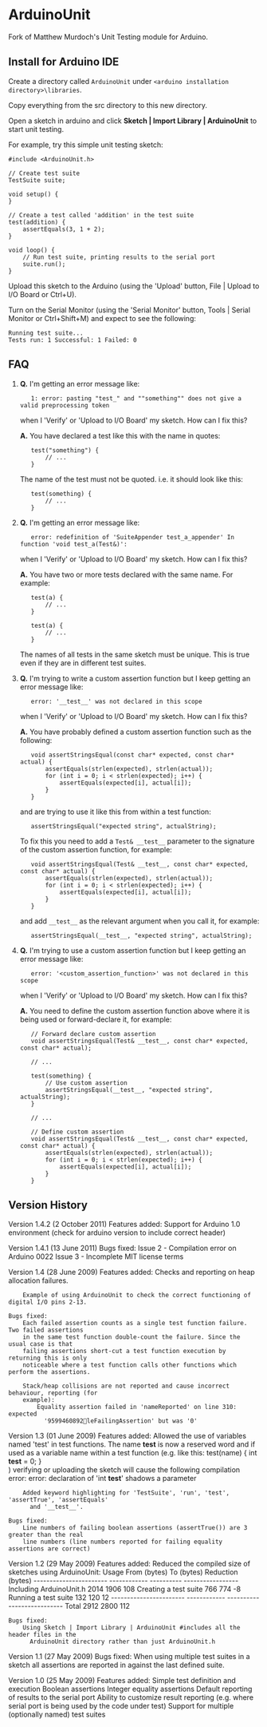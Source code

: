 ArduinoUnit 
===========

Fork of Matthew Murdoch's Unit Testing module for Arduino.

Install for Arduino IDE
-----------------------

Create a directory called `ArduinoUnit` under `<arduino installation directory>\libraries`.

Copy everything from the src directory to this new directory.

Open a sketch in arduino and click **Sketch | Import Library | ArduinoUnit** to start unit testing.

For example, try this simple unit testing sketch:

    #include <ArduinoUnit.h>

    // Create test suite
    TestSuite suite;

    void setup() {
    }

    // Create a test called 'addition' in the test suite
    test(addition) {
        assertEquals(3, 1 + 2);
    }

    void loop() {
        // Run test suite, printing results to the serial port
        suite.run();
    }

Upload this sketch to the Arduino (using the 'Upload' button, 
File | Upload to I/O Board or Ctrl+U).

Turn on the Serial Monitor (using the 'Serial Monitor' button, Tools | Serial Monitor or 
Ctrl+Shift+M) and expect to see the following:

    Running test suite...
    Tests run: 1 Successful: 1 Failed: 0

FAQ
---

1. **Q.** I'm getting an error message like:

          1: error: pasting "test_" and ""something"" does not give a valid preprocessing token

      when I 'Verify' or 'Upload to I/O Board' my sketch. How can I fix this?

   **A.** You have declared a test like this with the name in quotes:

          test("something") {
              // ...
          }

      The name of the test must not be quoted. i.e. it should look like this:

          test(something) {
              // ...
          }

2. **Q.** I'm getting an error message like:

          error: redefinition of 'SuiteAppender test_a_appender' In function 'void test_a(Test&)':

      when I 'Verify' or 'Upload to I/O Board' my sketch. How can I fix this?

   **A.** You have two or more tests declared with the same name. For example:

          test(a) {
              // ...
          }
          
          test(a) {
              // ...
          }

      The names of all tests in the same sketch must be unique. This is true even if they are in 
         different test suites.

3. **Q.** I'm trying to write a custom assertion function but I keep getting an error message like:

          error: '__test__' was not declared in this scope

      when I 'Verify' or 'Upload to I/O Board' my sketch. How can I fix this?

   **A.** You have probably defined a custom assertion function such as the following:

          void assertStringsEqual(const char* expected, const char* actual) {
              assertEquals(strlen(expected), strlen(actual));
              for (int i = 0; i < strlen(expected); i++) {
                  assertEquals(expected[i], actual[i]);
              }
          }
          
      and are trying to use it like this from within a test function:
       
          assertStringsEqual("expected string", actualString);
          
      To fix this you need to add a `Test& __test__` parameter to the signature of the custom 
      assertion function, for example:
      
          void assertStringsEqual(Test& __test__, const char* expected, const char* actual) {
              assertEquals(strlen(expected), strlen(actual));
              for (int i = 0; i < strlen(expected); i++) {
                  assertEquals(expected[i], actual[i]);
              }
          }

      and add `__test__` as the relevant argument when you call it, for example:
      
          assertStringsEqual(__test__, "expected string", actualString);

4. **Q.** I'm trying to use a custom assertion function but I keep getting an error message like:

          error: '<custom_assertion_function>' was not declared in this scope

      when I 'Verify' or 'Upload to I/O Board' my sketch. How can I fix this?

   **A.** You need to define the custom assertion function above where it is being used or 
        forward-declare it, for example:
        
          // Forward declare custom assertion
          void assertStringsEqual(Test& __test__, const char* expected, const char* actual);

          // ...
          
          test(something) {
              // Use custom assertion
              assertStringsEqual(__test__, "expected string", actualString);
          }
          
          // ...

          // Define custom assertion
          void assertStringsEqual(Test& __test__, const char* expected, const char* actual) {
              assertEquals(strlen(expected), strlen(actual));
              for (int i = 0; i < strlen(expected); i++) {
                  assertEquals(expected[i], actual[i]);
              }
          }

Version History
---------------
Version 1.4.2 (2 October 2011)
    Features added:
        Support for Arduino 1.0 environment (check for arduino version to include correct header)

Version 1.4.1 (13 June 2011)
    Bugs fixed:
	    Issue 2 - Compilation error on Arduino 0022
        Issue 3 - Incomplete MIT license terms

Version 1.4 (28 June 2009)
    Features added:
        Checks and reporting on heap allocation failures.

        Example of using ArduinoUnit to check the correct functioning of digital I/O pins 2-13.

    Bugs fixed:
        Each failed assertion counts as a single test function failure. Two failed assertions
        in the same test function double-count the failure. Since the usual case is that 
        failing assertions short-cut a test function execution by returning this is only
        noticeable where a test function calls other functions which perform the assertions.

        Stack/heap collisions are not reported and cause incorrect behaviour, reporting (for 
        example):
            Equality assertion failed in 'nameReported' on line 310: expected 
              '9599460892leFailingAssertion' but was '0'

Version 1.3 (01 June 2009)
    Features added:
        Allowed the use of variables named 'test' in test functions. The name __test__ is now a 
          reserved word and if used as a variable name within a test function (e.g. like this:
            test(name) {
                int __test__ = 0;
            }    
          ) verifying or uploading the sketch will cause the following compilation error:
            error: declaration of 'int __test__' shadows a parameter
            
        Added keyword highlighting for 'TestSuite', 'run', 'test', 'assertTrue', 'assertEquals' 
          and '__test__'.

    Bugs fixed:
        Line numbers of failing boolean assertions (assertTrue()) are 3 greater than the real
        line numbers (line numbers reported for failing equality assertions are correct)

Version 1.2 (29 May 2009)
    Features added:
        Reduced the compiled size of sketches using ArduinoUnit:
            Usage                      From (bytes)    To (bytes)    Reduction (bytes)
            -----------------------    ------------    ----------    -----------------
            Including ArduinoUnit.h    2014            1906          108
            Creating a test suite       766             774           -8
            Running a test suite        132             120           12
            -----------------------    ------------    ----------    -----------------
            Total                      2912            2800          112

    Bugs fixed:
        Using Sketch | Import Library | ArduinoUnit #includes all the header files in the 
          ArduinoUnit directory rather than just ArduinoUnit.h

Version 1.1 (27 May 2009)
    Bugs fixed:
        When using multiple test suites in a sketch all assertions are reported in against the last 
          defined suite.

Version 1.0 (25 May 2009)
    Features added:
        Simple test definition and execution
        Boolean assertions
        Integer equality assertions
        Default reporting of results to the serial port
        Ability to customize result reporting (e.g. where serial port is being used by the code under test)
        Support for multiple (optionally named) test suites
